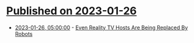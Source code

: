 # [Published on 2023-01-26](index.md)

* [2023-01-26, 05:00:00](https://hardware.slashdot.org/story/23/01/26/0340216/even-reality-tv-hosts-are-being-replaced-by-robots?utm_source=rss1.0mainlinkanon&utm_medium=feed) - [Even Reality TV Hosts Are Being Replaced By Robots](https://hardware.slashdot.org/story/23/01/26/0340216/even-reality-tv-hosts-are-being-replaced-by-robots?utm_source=rss1.0mainlinkanon&utm_medium=feed)
